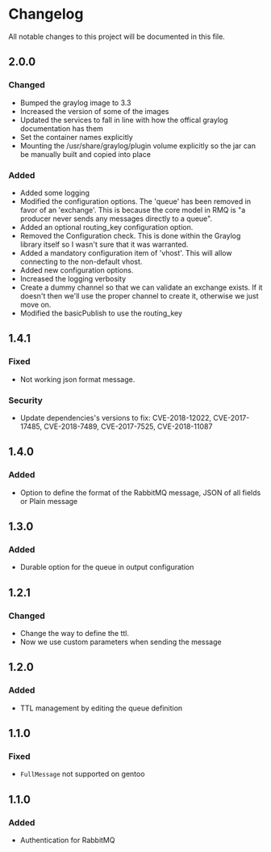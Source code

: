 # Changelog
All notable changes to this project will be documented in this file.

## 2.0.0
### Changed
- Bumped the graylog image to 3.3
- Increased the version of some of the images
- Updated the services to fall in line with how the offical graylog documentation has them
- Set the container names explicitly
- Mounting the /usr/share/graylog/plugin volume explicitly so the jar can be manually built and copied into place

### Added
- Added some logging
- Modified the configuration options.  The 'queue' has been removed in favor of an 'exchange'.  This is because the core model in RMQ is "a producer never sends any messages directly to a queue".
- Added an optional routing_key configuration option.
- Removed the Configuration check.  This is done within the Graylog library itself so I wasn't sure that it was warranted.
- Added a mandatory configuration item of 'vhost'.  This will allow connecting to the non-default vhost.
- Added new configuration options.
- Increased the logging verbosity
- Create a dummy channel so that we can validate an exchange exists.  If it doesn't then we'll use the proper channel to create it, otherwise we just move on.
- Modified the basicPublish to use the routing_key

## 1.4.1
### Fixed
- Not working json format message.

### Security
- Update dependencies's versions to fix: CVE-2018-12022, CVE-2017-17485, CVE-2018-7489, CVE-2017-7525, CVE-2018-11087

## 1.4.0
### Added
- Option to define the format of the RabbitMQ message, JSON of all fields or Plain message

## 1.3.0
### Added
- Durable option for the queue in output configuration

## 1.2.1
### Changed
- Change the way to define the ttl.
- Now we use custom parameters when sending the message

## 1.2.0
### Added
- TTL management by editing the queue definition

## 1.1.0
### Fixed
- `FullMessage` not supported on gentoo

## 1.1.0
### Added
- Authentication for RabbitMQ
